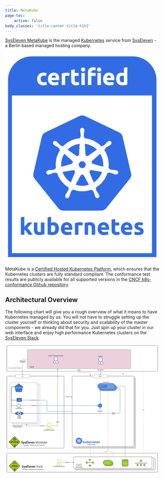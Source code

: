 ```yaml
---
title: MetaKube
page-toc:
    active: false
body_classes: 'title-center title-h1h2'
---
```


[SysEleven MetaKube](https://metakube.syseleven.de) is the managed [Kubernetes](https://kubernetes.io/) service from [SysEleven](https://www.syseleven.de) - a Berlin based managed hosting company.

![Certified Kubernets Logo](certified-kubernetes-color.png?resize=100&classes=float-right)

MetaKube is a [Certified Hosted Kubernetes Platform](https://landscape.cncf.io/landscape=certified-kubernetes-hosted&selected=sys-eleven-meta-kube), which ensures that the Kubernetes clusters are fully standard compliant. The conformance test results are publicly available for all supported versions in the [CNCF k8s-conformance Github repository](https://github.com/cncf/k8s-conformance).

## Architectural Overview

The following chart will give you a rough overview of what it means to have Kubernetes managed by us. You will not have to struggle setting up the cluster yourself or thinking about security and scalability of the master components - we already did that for you. Just spin up your cluster in our web interface and enjoy high performance Kubernetes clusters on the [SysEleven Stack](https://www.syseleven.de/syseleven-stack/).

![MetaKube Architecture Overview](metakube-overview-2.png)
